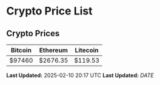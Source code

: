 # Crypto Price List

## Crypto Prices
| Bitcoin | Ethereum | Litecoin |
| ------- | -------- | -------- |
| $97460 | $2676.35 | $119.53 |
**Last Updated:** 2025-02-10 20:17 UTC
**Last Updated:** $DATE$
